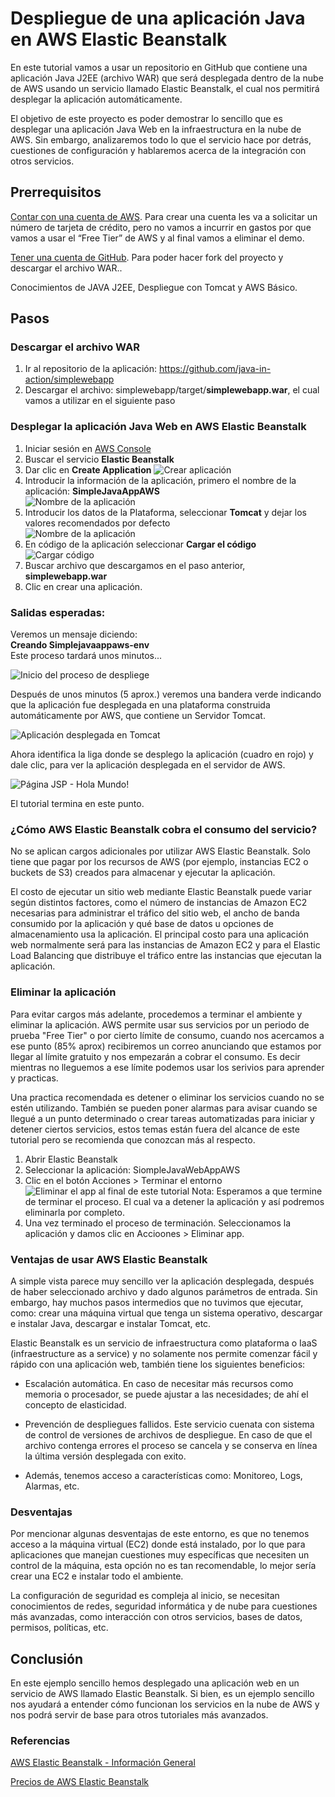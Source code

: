 # Despliegue de una aplicación Java en AWS Elastic Beanstalk

En este tutorial vamos a usar un repositorio en GitHub que contiene una aplicación Java J2EE (archivo WAR) que será desplegada dentro de la nube de AWS usando un servicio llamado Elastic Beanstalk, el cual nos permitirá desplegar la aplicación automáticamente. 

El objetivo de este proyecto es poder demostrar lo sencillo que es desplegar una aplicación Java Web en la infraestructura en la nube de AWS. Sin embargo, analizaremos todo lo que el servicio hace por detrás, cuestiones de configuración y hablaremos acerca de la integración con otros servicios.

## Prerrequisitos

[Contar con una cuenta de AWS](https://aws.amazon.com/es/). Para crear una cuenta les va a solicitar un número de tarjeta de crédito, pero no vamos a incurrir en gastos por que vamos a usar el “Free Tier” de AWS y al final vamos a eliminar el demo.

[Tener una cuenta de GitHub](https://github.com/). Para poder hacer fork del proyecto y descargar el archivo WAR..

Conocimientos de JAVA J2EE, Despliegue con Tomcat y AWS Básico.

## Pasos

### Descargar el archivo WAR

1) Ir al repositorio de la aplicación: https://github.com/java-in-action/simplewebapp
2) Descargar el archivo: simplewebapp/target/**simplewebapp.war**, el cual vamos a utilizar en el siguiente paso


### Desplegar la aplicación Java Web en AWS Elastic Beanstalk

1) Iniciar sesión en [AWS Console](https://aws.amazon.com/es/)
2) Buscar el servicio **Elastic Beanstalk**
3) Dar clic en **Create Application** 
![Crear aplicación](/img/create_app.jpg)
4) Introducir la información de la aplicación, primero el nombre de la aplicación: **SimpleJavaAppAWS**  
![Nombre de la aplicación](/img/nombre_app.jpg)  
5) Introducir los datos de la Plataforma, seleccionar **Tomcat** y dejar los valores recomendados por defecto  
![Nombre de la aplicación](/img/datos_plataforma.jpg)
6) En código de la aplicación seleccionar **Cargar el código**  
![Cargar código](/img/cargar_codigo.jpg)
8) Buscar archivo que descargamos en el paso anterior, **simplewebapp.war**
9) Clic en crear una aplicación.

### Salidas esperadas:

Veremos un mensaje diciendo:  
**Creando Simplejavaappaws-env**  
Este proceso tardará unos minutos...

![Inicio del proceso de despliege](/img/creando_app.jpg)

Después de unos minutos (5 aprox.) veremos una bandera verde indicando que la aplicación fue desplegada en una plataforma construida automáticamente por AWS, que contiene un Servidor Tomcat. 

![Aplicación desplegada en Tomcat](/img/app_creada.jpg)

Ahora identifica la liga donde se desplego la aplicación (cuadro en rojo) y dale clic, para ver la aplicación desplegada en el servidor de AWS.

![Página JSP - Hola Mundo!](/img/hello_world_page.jpg)

El tutorial termina en este punto. 

### ¿Cómo AWS Elastic Beanstalk cobra el consumo del servicio?
No se aplican cargos adicionales por utilizar AWS Elastic Beanstalk. Solo tiene que pagar por los recursos de AWS (por ejemplo, instancias EC2 o buckets de S3) creados para almacenar y ejecutar la aplicación.

El costo de ejecutar un sitio web mediante Elastic Beanstalk puede variar según distintos factores, como el número de instancias de Amazon EC2 necesarias para administrar el tráfico del sitio web, el ancho de banda consumido por la aplicación y qué base de datos u opciones de almacenamiento usa la aplicación. El principal costo para una aplicación web normalmente será para las instancias de Amazon EC2 y para el Elastic Load Balancing que distribuye el tráfico entre las instancias que ejecutan la aplicación.

### Eliminar la aplicación

Para evitar cargos más adelante, procedemos a terminar el ambiente y eliminar la aplicación. AWS permite usar sus servicios por un periodo de prueba "Free Tier" o por cierto límite de consumo, cuando nos acercamos a ese punto (85% aprox) recibiremos un correo anunciando que estamos por llegar al límite gratuito y nos empezarán a cobrar el consumo. Es decir mientras no lleguemos a ese límite podemos usar los serivios para aprender y practicas.

Una practica recomendada es detener o eliminar los servicios cuando no se estén utilizando. También se pueden poner alarmas para avisar cuando se llegué a un punto determinado o crear tareas automatizadas para iniciar y detener ciertos servicios, estos temas están fuera del alcance de este tutorial pero se recomienda que conozcan más al respecto.

1) Abrir Elastic Beanstalk
2) Seleccionar la aplicación: SiompleJavaWebAppAWS
3) Clic en el botón Acciones > Terminar el entorno 
![Eliminar el app al final de este tutorial](/img/delete_app.jpg)
Nota: Esperamos a que termine de terminar el proceso. El cual va a detener la aplicación y así podremos eliminarla por completo.
4) Una vez terminado el proceso de terminación. Seleccionamos la aplicación y damos clic en Accioones > Eliminar app.


### Ventajas de usar AWS Elastic Beanstalk

A simple vista parece muy sencillo ver la aplicación desplegada, después de haber seleccionado archivo y dado algunos parámetros de entrada. Sin embargo, hay muchos pasos intermedios que no tuvimos que ejecutar, como: crear una máquina virtual que tenga un sistema operativo, descargar e instalar Java, descargar e instalar Tomcat, etc. 


Elastic Beanstalk es un servicio de infraestructura como plataforma o IaaS (infraestructure as a service) y no solamente nos permite comenzar fácil y rápido con una aplicación web, también tiene los siguientes beneficios:

* Escalación automática. En caso de necesitar más recursos como memoria o procesador, se puede ajustar a las necesidades; de ahí el concepto de elasticidad. 

* Prevención de despliegues fallidos. Este servicio cuenata con sistema de control de versiones de archivos de despliegue. En caso de que el archivo contenga errores el proceso se cancela y se conserva en línea la última versión desplegada con exito.

* Además, tenemos acceso a características como: Monitoreo, Logs, Alarmas, etc. 

### Desventajas

Por mencionar algunas desventajas de este entorno, es que no tenemos acceso a la máquina virtual (EC2) donde está instalado, por lo que para aplicaciones que manejan cuestiones muy específicas que necesiten un control de la máquina, esta opción no es tan recomendable, lo mejor sería crear una EC2 e instalar todo el ambiente. 

La configuración de seguridad es compleja al inicio, se necesitan conocimientos de redes, seguridad informática y de nube para cuestiones más avanzadas, como interacción con otros servicios, bases de datos, permisos, políticas, etc.

## Conclusión

En este ejemplo sencillo hemos desplegado una aplicación web en un servicio de AWS llamado Elastic Beanstalk. Si bien, es un ejemplo sencillo nos ayudará a entender cómo funcionan los servicios en la nube de AWS y nos podrá servir de base para otros tutoriales más avanzados.

### Referencias

[AWS Elastic Beanstalk - Información General](https://aws.amazon.com/es/elasticbeanstalk/)

[Precios de AWS Elastic Beanstalk](https://aws.amazon.com/es/elasticbeanstalk/pricing/)



